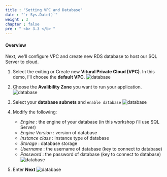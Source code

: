 ```yaml
---
title : "Setting VPC and Database"
date : "`r Sys.Date()`"
weight : 3
chapter : false
pre : " <b> 3.3 </b> "
---
```


#### Overview 
Next, we'll configure VPC and create new RDS database to host our SQL Server to cloud.

1. Select the exiting or Create new **Vitural Private Cloud (VPC)**. In this demo, i'll choose the **default VPC**.
   ![database](/images/3-deploy-ebs-application/3.3-setting%20database,%20vpc/(1)-ebs-vpc.jpg?width=60pc)
2. Choose the **Avalibility Zone** you want to run your application.
    ![database](/images/3-deploy-ebs-application/3.3-setting%20database,%20vpc/(2)-ebs-instance-setting.jpg?width=60pc)
3. Select your **database subnets** and ```enable database```
    ![database](/images/3-deploy-ebs-application/3.3-setting%20database,%20vpc/(3)-ebs-database.jpg?width=60pc)
4. Modify the following:
   - *Engine* : the engine of your database (in this workshop i'll use SQL Server)
   - *Engine Version* : version of database
   - *Instance class* : instance type of database 
   - *Storage* : database storage
   - *Username* : the username of database (key to connect to database)
   - *Password* : the password of database (key to connect to database)
  ![database](/images/3-deploy-ebs-application/3.3-setting%20database,%20vpc/(4)-ebs-database-settings.jpg?width=60pc)

5. Enter **Next**
   ![database](/images/3-deploy-ebs-application/3.3-setting%20database,%20vpc/(5)-next.jpg?width=60pc)